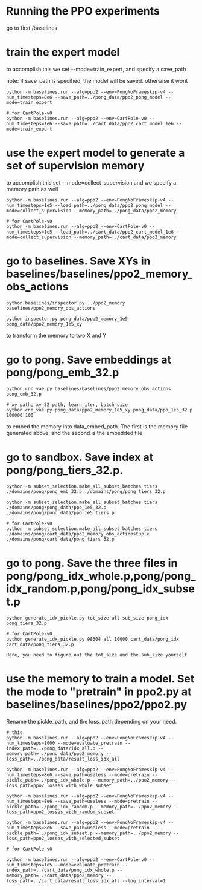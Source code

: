 # Running the PPO experiments
    
go to first /baselines
    
# train the expert model

to accomplish this we set --mode=train\_expert, and specify a save\_path

note: if save\_path is specified, the model will be saved. otherwise it wont

    python -m baselines.run --alg=ppo2 --env=PongNoFrameskip-v4 --num_timesteps=8e6 --save_path=../pong_data/ppo2_pong_model --mode=train_expert
    
    # for CartPole-v0
    python -m baselines.run --alg=ppo2 --env=CartPole-v0 --num_timesteps=1e6 --save_path=../cart_data/ppo2_cart_model_1e6 --mode=train_expert
    
# use the expert model to generate a set of supervision memory

to accomplish this set --mode=collect\_supervision
and we specify a memory path as well

    python -m baselines.run --alg=ppo2 --env=PongNoFrameskip-v4 --num_timesteps=1e5 --load_path=../pong_data/ppo2_pong_model --mode=collect_supervision --memory_path=../pong_data/ppo2_memory
    
    # for CartPole-v0
    python -m baselines.run --alg=ppo2 --env=CartPole-v0 --num_timesteps=1e5 --load_path=../cart_data/ppo2_cart_model_1e6 --mode=collect_supervision --memory_path=../cart_data/ppo2_memory
    

# go to baselines. Save XYs in baselines/baselines/ppo2_memory_obs_actions

    python baselines/inspector.py ../ppo2_memory baselines/ppo2_memory_obs_actions
    
    python inspector.py pong_data/ppo2_memory_1e5 pong_data/ppo2_memory_1e5_xy
    
to transform the memory to two X and Y
    
    
# go to pong. Save embeddings at pong/pong_emb_32.p

    python cnn_vae.py baselines/baselines/ppo2_memory_obs_actions pong_emb_32.p
   
    # xy path, xy_32 path, learn_iter, batch_size
    python cnn_vae.py pong_data/ppo2_memory_1e5_xy pong_data/ppo_1e5_32.p 100000 100
    
to embed the memory into data_embed_path. The first is the memory file generated above, and the second is the embedded file

# go to sandbox. Save index at pong/pong_tiers_32.p.
    
    python -m subset_selection.make_all_subset_batches tiers ./domains/pong/pong_emb_32.p ./domains/pong/pong_tiers_32.p

    python -m subset_selection.make_all_subset_batches tiers ./domains/pong/pong_data/ppo_1e5_32.p ./domains/pong/pong_data/ppo_1e5_tiers.p

    # for CartPole-v0
    python -m subset_selection.make_all_subset_batches tiers ./domains/pong/cart_data/ppo2_memory_obs_actionstuple ./domains/pong/cart_data/pong_tiers_32.p
# go to pong. Save the three files in pong/pong_idx_whole.p,pong/pong_idx_random.p,pong/pong_idx_subset.p
    
    python generate_idx_pickle.py tot_size all sub_size pong_idx pong_tiers_32.p
    
    # for CartPole-v0
    python generate_idx_pickle.py 98304 all 10000 cart_data/pong_idx cart_data/pong_tiers_32.p
    
    Here, you need to figure out the tot_size and the sub_size yourself
    
    
# use the memory to train a model. Set the mode to "pretrain" in ppo2.py at baselines/baselines/ppo2/ppo2.py
Rename the pickle_path, and the loss_path depending on your need.

    # this
    python -m baselines.run --alg=ppo2 --env=PongNoFrameskip-v4 --num_timesteps=1000 --mode=evaluate_pretrain --index_path=../pong_data/idx_all.p --memory_path=../pong_data/ppo2_memory --loss_path=../pong_data/result_loss_idx_all

    python -m baselines.run --alg=ppo2 --env=PongNoFrameskip-v4 --num_timesteps=8e6 --save_path=useless --mode=pretrain --pickle_path=../pong_idx_whole.p --memory_path=../ppo2_memory --loss_path=ppo2_losses_with_whole_subset
    
    python -m baselines.run --alg=ppo2 --env=PongNoFrameskip-v4 --num_timesteps=8e6 --save_path=useless --mode=pretrain --pickle_path=../pong_idx_random.p --memory_path=../ppo2_memory --loss_path=ppo2_losses_with_random_subset
    
    python -m baselines.run --alg=ppo2 --env=PongNoFrameskip-v4 --num_timesteps=8e6 --save_path=useless --mode=pretrain --pickle_path=../pong_idx_subset.p --memory_path=../ppo2_memory --loss_path=ppo2_losses_with_selected_subset
    
    # for CartPole-v0
    
    python -m baselines.run --alg=ppo2 --env=CartPole-v0 --num_timesteps=1e5 --mode=evaluate_pretrain --index_path=../cart_data/pong_idx_whole.p --memory_path=../cart_data/ppo2_memory --loss_path=../cart_data/result_loss_idx_all --log_interval=1
    
    
    
    
    
    
